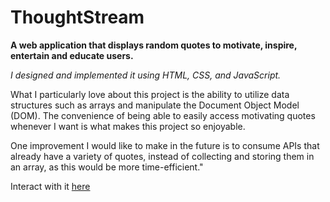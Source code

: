 ﻿# ThoughtStream
 
**A web application that displays random quotes to motivate, inspire, entertain and educate users.**

*I designed and implemented it using HTML, CSS, and JavaScript.*

What I particularly love about this project is the ability to utilize data structures such as arrays and manipulate the Document Object Model (DOM).
The convenience of being able to easily access motivating quotes whenever I want is what makes this project so enjoyable. 

One improvement I would like to make in the future is to consume APIs that already have a variety of quotes, instead of collecting and storing them in an array, as this would be more time-efficient."

Interact with it [here](https://chiomavera.github.io/ThoughtStream/)
